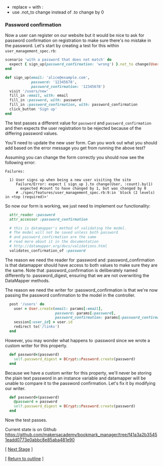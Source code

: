   * replace = with :
  * use .not_to change instead of .to change by 0

### Password confirmation

Now a user can register on our website but it would be nice to ask for password confirmation on registration to make sure there's no mistake in the password. Let's start by creating a test for this within ```user_management_spec.rb```:

```ruby
scenario 'with a password that does not match' do
  expect { sign_up(password_confirmation: 'wrong') }.not_to change(User, :count)
end

def sign_up(email: 'alice@example.com',
            password: '12345678',
            password_confirmation: '12345678')
  visit '/users/new'
  fill_in :email, with: email
  fill_in :password, with: password
  fill_in :password_confirmation, with: password_confirmation
  click_button 'Sign up'
end
```

The test passes a different value for ```password``` and ```password_confirmation``` and then expects the user registration to be rejected because of the differing password values.

You'll need to update the new user form.  Can you work out what you should add based on the error message you get from running the above test?

Assuming you can change the form correctly you should now see the following error:

```
Failures:

  1) User signs up when being a new user visiting the site
     Failure/Error: expect { sign_up }.to change(User, :count).by(1)
       expected #count to have changed by 1, but was changed by 0
     # ./spec/features/user_management_spec.rb:9:in `block (2 levels) in <top (required)>'
```

So now our form is working, we just need to implement our functionality:

```ruby
  attr_reader :password
  attr_accessor :password_confirmation

  # this is datamapper's method of validating the model.
  # The model will not be saved unless both password
  # and password_confirmation are the same
  # read more about it in the documentation
  # http://datamapper.org/docs/validations.html
  validates_confirmation_of :password
```

The reason we need the reader for :password and :password_confirmation is that datamapper should have access to both values to make sure they are the same. Note that :password_confirmation is deliberately named differently to :password_digest, ensuring that we are not overwriting the DataMapper methods.

The reason we need the writer for :password_confirmation is that we're now passing the password confirmation to the model in the controller.

```ruby
  post '/users' do
    user = User.create(email: params[:email],
                       password: params[:password],
                       password_confirmation: params[:password_confirmation])
    session[:user_id] = user.id
    redirect to('/links')
  end
```

However, you may wonder what happens to :password since we wrote a custom writer for this property.

```ruby
  def password=(password)
    self.password_digest = BCrypt::Password.create(password)
  end
```

Because we have a custom writer for this property, we'll never be storing the plain text password in an instance variable and datamapper will be unable to compare it to the password confirmation. Let's fix it by modifying our writer.

```ruby
  def password=(password)
    @password = password
    self.password_digest = BCrypt::Password.create(password)
  end
```

Now the test passes.

Current state is on Github
https://github.com/makersacademy/bookmark_manager/tree/f41a3a2b35451eadd0773e0abbc8e85aba481e90

[ [Next Stage](bookmark_manager_stage_4.md) ]

[ [Return to outline](bookmark_manager.md) ]
